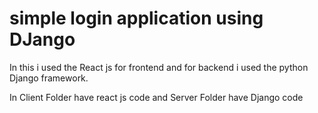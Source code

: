 # simple login application using DJango 

In this i used the React js for frontend and for backend i used the python Django framework.

In Client Folder have react js code and Server Folder have Django code
